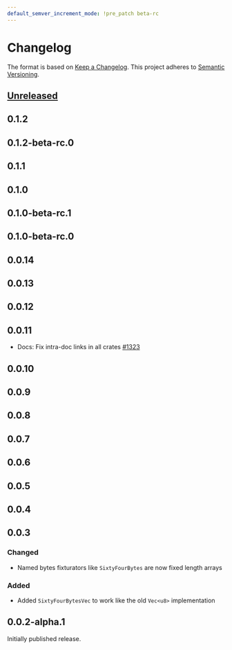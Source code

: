 ```yaml
---
default_semver_increment_mode: !pre_patch beta-rc
---
```

# Changelog

The format is based on [Keep a Changelog](https://keepachangelog.com/en/1.0.0/). This project adheres to [Semantic Versioning](https://semver.org/spec/v2.0.0.html).

## [Unreleased](https://github.com/holochain/holochain/compare/fixt-v0.0.2-alpha.1...HEAD)

## 0.1.2

## 0.1.2-beta-rc.0

## 0.1.1

## 0.1.0

## 0.1.0-beta-rc.1

## 0.1.0-beta-rc.0

## 0.0.14

## 0.0.13

## 0.0.12

## 0.0.11

- Docs: Fix intra-doc links in all crates [\#1323](https://github.com/holochain/holochain/pull/1323)

## 0.0.10

## 0.0.9

## 0.0.8

## 0.0.7

## 0.0.6

## 0.0.5

## 0.0.4

## 0.0.3

### Changed

- Named bytes fixturators like `SixtyFourBytes` are now fixed length arrays

### Added

- Added `SixtyFourBytesVec` to work like the old `Vec<u8>` implementation

## 0.0.2-alpha.1

Initially published release.
